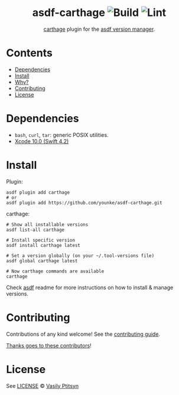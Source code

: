 <div align="center">

# asdf-carthage ![Build](https://github.com/younke/asdf-carthage/workflows/Build/badge.svg) ![Lint](https://github.com/younke/asdf-carthage/workflows/Lint/badge.svg)

[carthage](https://github.com/Carthage/Carthage) plugin for the [asdf version manager](https://asdf-vm.com).

</div>

# Contents

- [Dependencies](#dependencies)
- [Install](#install)
- [Why?](#why)
- [Contributing](#contributing)
- [License](#license)

# Dependencies

- `bash`, `curl`, `tar`: generic POSIX utilities.
- [Xcode 10.0 (Swift 4.2)](https://github.com/Carthage/Carthage#installing-carthage)

# Install

Plugin:

```shell
asdf plugin add carthage
# or
asdf plugin add https://github.com/younke/asdf-carthage.git
```

carthage:

```shell
# Show all installable versions
asdf list-all carthage

# Install specific version
asdf install carthage latest

# Set a version globally (on your ~/.tool-versions file)
asdf global carthage latest

# Now carthage commands are available
carthage
```

Check [asdf](https://github.com/asdf-vm/asdf) readme for more instructions on how to
install & manage versions.

# Contributing

Contributions of any kind welcome! See the [contributing guide](contributing.md).

[Thanks goes to these contributors](https://github.com/younke/asdf-carthage/graphs/contributors)!

# License

See [LICENSE](LICENSE) © [Vasily Ptitsyn](https://github.com/younke/)

